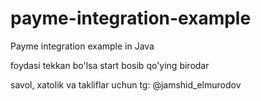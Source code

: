 # payme-integration-example
Payme integration example in Java

foydasi tekkan bo'lsa start bosib qo'ying birodar

savol, xatolik va takliflar uchun tg: @jamshid_elmurodov
